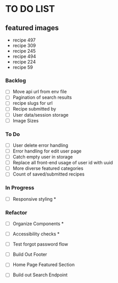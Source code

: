 # TO DO LIST

## featured images
* recipe 497
* recipe 309
* recipe 245
* recipe 494
* recipe 224
* recipe 59

### Backlog

- [ ] Move api url from env file  
- [ ] Pagination of search results  
- [ ] recipe slugs for url  
- [ ] Recipe submitted by  
- [ ] User data/session storage  
- [ ] Image Sizes  

### To Do

- [ ] User delete error handling  
- [ ] Error handling for edit user page  
- [ ] Catch empty user in storage  
- [ ] Replace all front-end usage of user id with uuid  
- [ ] More diverse featured categories  
- [ ] Count of saved/submitted recipes  

### In Progress
- [ ] Responsive styling  *


### Refactor
- [ ] Organize Components  *
- [ ] Accessibility checks  *

- [ ] Test forgot password flow  
- [ ] Build Out Footer  
- [ ] Home Page Featured Section  
- [ ] Build out Search Endpoint  

